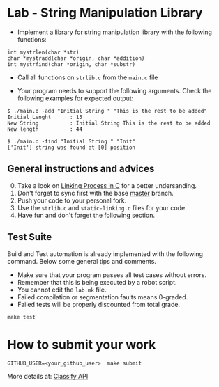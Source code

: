 Lab - String Manipulation Library
=================================

- Implement a library for string manipulation library with the following functions:
```
int mystrlen(char *str)
char *mystradd(char *origin, char *addition)
int mystrfind(char *origin, char *substr)
```

- Call all functions on `strlib.c` from the `main.c` file

- Your program needs to support the following arguments. Check the following examples for expected output:
```
$ ./main.o -add "Initial String " "This is the rest to be added"
Initial Lenght      : 15
New String          : Initial String This is the rest to be added
New length          : 44

$ ./main.o -find "Initial String " "Init"
['Init'] string was found at [0] position
```

General instructions and advices
--------------------------------
0. Take a look on [Linking Process in C](http://talks.obedmr.com/hello-c-world/03-linking.slide#1) for a better undersanding.
1. Don't forget to sync first with the base [master](https://github.com/CodersSquad/ap-labs) branch.
2. Push your code to your personal fork.
3. Use the  `strlib.c` and `static-linking.c` files for your code.
4. Have fun and don't forget the following section.


Test Suite
----------
Build and Test automation is already implemented with the following command. Below some general tips and comments.

- Make sure that your program passes all test cases without errors.
- Remember that this is being executed by a robot script.
- You cannot edit the `lab.mk` file.
- Failed compilation or segmentation faults means 0-graded.
- Failed tests will be properly discounted from total grade.

```
make test
```

How to submit your work
=======================
```
GITHUB_USER=<your_github_user>  make submit
```
More details at: [Classify API](../../classify.md)